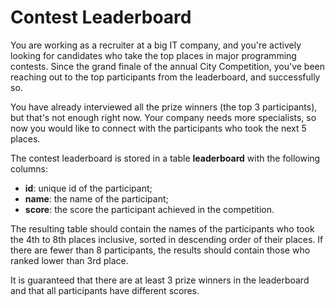 # Contest Leaderboard

You are working as a recruiter at a big IT company, and you're actively looking
for candidates who take the top places in major programming contests. Since the
 grand finale of the annual City Competition, you've been reaching out to the
 top participants from the leaderboard, and successfully so.

You have already interviewed all the prize winners (the top 3 participants), but
that's not enough right now. Your company needs more specialists, so now you
would like to connect with the participants who took the next 5 places.

The contest leaderboard is stored in a table **leaderboard** with the
following columns:

- **id**: unique id of the participant;
- **name**: the name of the participant;
- **score**: the score the participant achieved in the competition.

The resulting table should contain the names of the participants who took the 4th to 8th places inclusive, sorted in descending order of their places. If there are fewer than 8 participants, the results should contain those who ranked lower than 3rd place.

It is guaranteed that there are at least 3 prize winners in the leaderboard and that all participants have different scores.
